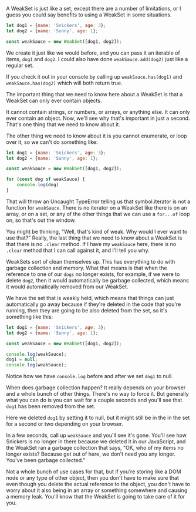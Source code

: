 A WeakSet is just like a set, except there are a number of limitations, or I guess you could say benefits to using a WeakSet in some situations.


```js
let dog1 = {name: 'Snickers', age: 3};
let dog2 = {name: 'Sunny', age: 1};

const weakSauce = new WeakSet([dog1, dog2]);
```

We create it just like we would before, and you can pass it an iterable of items, `dog1` and `dog2`. I could also have done `weakSauce.add(dog2)` just like a regular set. 

If you check it out in your console by calling up `weakSauce.has(dog1)` and `weakSauce.has(dog2)` which will both return true.

The important thing that we need to know here about a WeakSet is that a WeakSet can only ever contain objects.

It cannot contain strings, or numbers, or arrays, or anything else. It can only ever contain an object. Now, we'll see why that's important in just a second. That's one thing that we need to know about it.

The other thing we need to know about it is you cannot enumerate, or loop over it, so we can't do something like:
 
```js
let dog1 = {name: 'Snickers', age: 3};
let dog2 = {name: 'Sunny', age: 1};

const weakSauce = new WeakSet([dog1, dog2]);

for (const dog of weakSauce) {
    console.log(dog)
}
```
 
That will throw an Uncaught TypeError telling us that symbol.iterator is not a function for `weakSauce`. There is no iterator on a WeakSet like there is on an array, or on a set, or any of the other things that we can use a `for...of` loop on, so that's out the window.

You might be thinking, "Well, that's kind of weak. Why would I ever want to use that?" Really, the last thing that we need to know about a WeakSet is that there is no `.clear` method. If I have my `weakSauce` here, there is no `.clear` method that I can call against it, and I'll tell you why. 

WeakSets sort of clean themselves up. This has everything to do with garbage collection and memory. What that means is that when the reference to one of our `dogs` no longer exists, for example, if we were to delete `dog2`, then it would automatically be garbage collected, which means it would automatically removed from our WeakSet.

We have the set that is weakly held, which means that things can just automatically go away because if they're deleted in the code that you're running, then they are going to be also deleted from the set, so it's something like this:

```js
let dog1 = {name: 'Snickers', age: 3};
let dog2 = {name: 'Sunny', age: 1};

const weakSauce = new WeakSet([dog1, dog2]);

console.log(weakSauce);
dog1 = null;
console.log(weakSauce);

```

Notice how we have `console.log` before and after we set `dog1` to null. 

When does garbage collection happen? It really depends on your browser and a whole bunch of other things. There's no way to force it. But generally what you can do is you can wait for a couple seconds and you'll see that `dog1` has been removed from the set. 


Here we deleted `dog1` by setting it to null, but it might still be in the in the set for a second or two depending on your browser. 

In a few seconds, call up `weakSauce` and you'll see it's gone. You'll see how Snickers is no longer in there because we deleted it in our JavaScript, and the WeakSet ran a garbage collection that says, "OK, who of my items no longer exists? Because get out of here, we don't need you any longer. You've been garbage collected."

Not a whole bunch of use cases for that, but if you're storing like a DOM node or any type of other object, then you don't have to make sure that even though you delete the actual reference to the object, you don't have to worry about it also being in an array or something somewhere and causing a memory leak. You'll know that the WeakSet is going to take care of it for you.